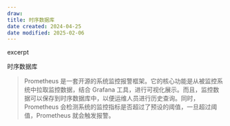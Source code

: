 ```yaml
---
draw:
title: 时序数据库
date created: 2024-04-25
date modified: 2025-02-06
---
```


excerpt

<!-- more -->

时序数据库

> Prometheus 是一套开源的系统监控报警框架。它的核心功能是从被监控系统中拉取监控数据，结合 Grafana 工具，进行可视化展示。而且，监控数据可以保存到时序数据库中，以便运维人员进行历史查询。同时，Prometheus 会检测系统的监控指标是否超过了预设的阈值，一旦超过阈值，Prometheus 就会触发报警。
